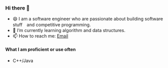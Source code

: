 ### Hi there 👋
- 😄 I am a software engineer who are passionate about building software stuff　and competitive programming.
- 🌱 I’m currently learning algorithm and data structures.
- 📫 How to reach me: [Email](mailto:caovanbi235@gmai.com)

#### What I am proficient or use often
- C++/Java

<!--
**caovanbi235/caovanbi235** is a ✨ _special_ ✨ repository because its `README.md` (this file) appears on your GitHub profile.

Here are some ideas to get you started:

- 🔭 I’m currently working on ...
- 🌱 I’m currently learning ...
- 👯 I’m looking to collaborate on ...
- 🤔 I’m looking for help with ...
- 💬 Ask me about ...
- 📫 How to reach me: ...
- 😄 Pronouns: ...
- ⚡ Fun fact: ...
-->
